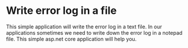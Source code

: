 # Write error log in a file
This simple application will write the error log in a text file. In our applications sometimes we need to write down the error log in a notepad file. This simple asp.net core application will help you.
